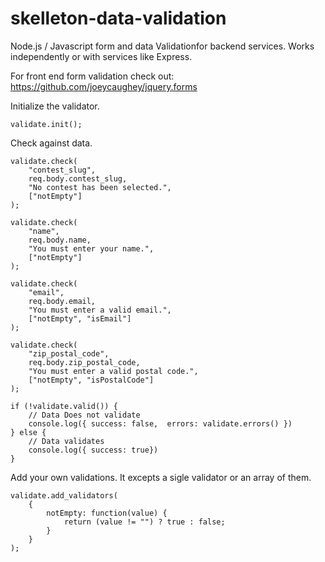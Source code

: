 # skelleton-data-validation
Node.js / Javascript form and data Validationfor backend services.  Works independently or with services like Express.

For front end form validation check out:
https://github.com/joeycaughey/jquery.forms


Initialize the validator.

```
validate.init();
````


Check against data.

```
validate.check(
	"contest_slug", 
	req.body.contest_slug, 
	"No contest has been selected.", 
	["notEmpty"]
);

validate.check(
	"name", 
	req.body.name, 
	"You must enter your name.", 
	["notEmpty"]
);

validate.check(
	"email", 
	req.body.email, 
	"You must enter a valid email.", 
	["notEmpty", "isEmail"]
);

validate.check(
	"zip_postal_code", 
	req.body.zip_postal_code, 
	"You must enter a valid postal code.", 
	["notEmpty", "isPostalCode"]
);

if (!validate.valid()) {
    // Data Does not validate
    console.log({ success: false,  errors: validate.errors() })
} else {
	// Data validates
	console.log({ success: true})
}

```


Add your own validations.  It excepts a sigle validator or an array of them.

```
validate.add_validators(
	{
		notEmpty: function(value) {
			return (value != "") ? true : false;
		}
	}
);
```
